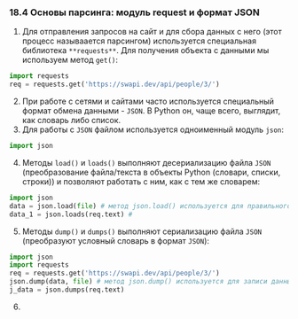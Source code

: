 ### 18.4 Основы парсинга: модуль request и формат JSON
1. Для отправления запросов на сайт и для сбора данных с него (этот процесс называается парсингом) используется 
специальная библиотека `**requests**`. Для получения объекта с данными мы используем метод `get()`:
```Python
import requests
req = requests.get('https://swapi.dev/api/people/3/')
```

2. При работе с сетями и сайтами часто используется специальный формат обмена данными - `JSON`. В Python он, чаще всего, 
выглядит, как словарь либо список.
3. Для работы с `JSON` файлом используется одноименный модуль `json`:
```Python
import json
```

4. Методы `load()` и `loads()` выполняют десериализацию файла `JSON` (преобразование файла/текста в объекты Python 
(словари, списки, строки)) и позволяют работать с ним, как с тем же словарем:
```Python
import json
data = json.load(file) # метод json.load() используется для правильного чтения файла JSON 
data_1 = json.loads(req.text) # 
```

5. Методы `dump()` и `dumps()` выполняют сериализацию файла `JSON` (преобразуют условный словарь в формат `JSON`):
```Python
import json
import requests
req = requests.get('https://swapi.dev/api/people/3/')
json.dump(data, file) # метод json.dump() используется для записи данных в JSON-файл
j_data = json.dumps(req.text)
```
6. 